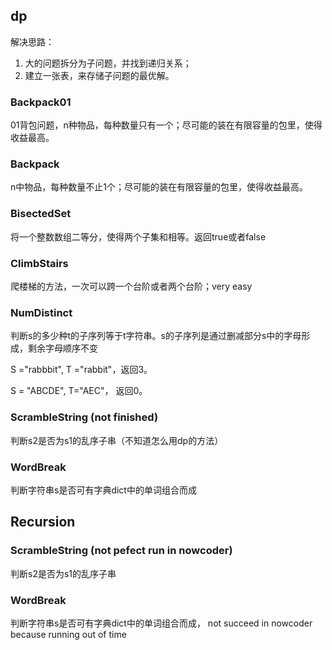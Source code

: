 ## dp

解决思路：

1. 大的问题拆分为子问题，并找到递归关系；
2. 建立一张表，来存储子问题的最优解。

### Backpack01

01背包问题，n种物品，每种数量只有一个；尽可能的装在有限容量的包里，使得收益最高。

### Backpack

n中物品，每种数量不止1个；尽可能的装在有限容量的包里，使得收益最高。

### BisectedSet

将一个整数数组二等分，使得两个子集和相等。返回true或者false

### ClimbStairs

爬楼梯的方法，一次可以跨一个台阶或者两个台阶；very easy

### NumDistinct

判断s的多少种t的子序列等于t字符串。s的子序列是通过删减部分s中的字母形成，剩余字母顺序不变

S ="rabbbit", T ="rabbit"，返回3。

S = "ABCDE", T="AEC"， 返回0。

### ScrambleString (not finished)

判断s2是否为s1的乱序子串（不知道怎么用dp的方法）

### WordBreak

判断字符串s是否可有字典dict中的单词组合而成

## Recursion

### ScrambleString (not pefect run in nowcoder)

判断s2是否为s1的乱序子串

### WordBreak

判断字符串s是否可有字典dict中的单词组合而成， not succeed in nowcoder because running out of time